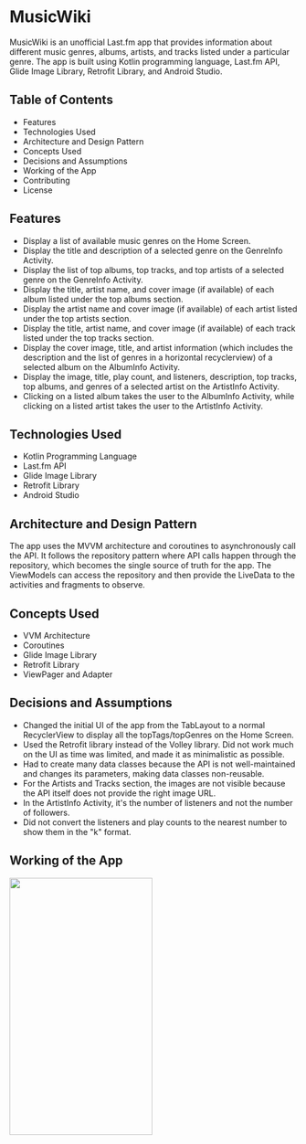 # MusicWiki

MusicWiki is an unofficial Last.fm app that provides information about different music genres, albums, artists, and tracks listed under a particular genre. The app is built using Kotlin programming language, Last.fm API, Glide Image Library, Retrofit Library, and Android Studio.

## Table of Contents

* Features
* Technologies Used
* Architecture and Design Pattern
* Concepts Used
* Decisions and Assumptions
* Working of the App
* Contributing
* License

## Features

* Display a list of available music genres on the Home Screen.
* Display the title and description of a selected genre on the GenreInfo Activity.
* Display the list of top albums, top tracks, and top artists of a selected genre on the GenreInfo Activity.
* Display the title, artist name, and cover image (if available) of each album listed under the top albums section.
* Display the artist name and cover image (if available) of each artist listed under the top artists section.
* Display the title, artist name, and cover image (if available) of each track listed under the top tracks section.
* Display the cover image, title, and artist information (which includes the description and the list of genres in a horizontal recyclerview) of a selected album on the AlbumInfo Activity.
* Display the image, title, play count, and listeners, description, top tracks, top albums, and genres of a selected artist on the ArtistInfo Activity.
* Clicking on a listed album takes the user to the AlbumInfo Activity, while clicking on a listed artist takes the user to the ArtistInfo Activity.

## Technologies Used

* Kotlin Programming Language
* Last.fm API
* Glide Image Library
* Retrofit Library
* Android Studio

## Architecture and Design Pattern

The app uses the MVVM architecture and coroutines to asynchronously call the API. It follows the repository pattern where API calls happen through the repository, which becomes the single source of truth for the app. The ViewModels can access the repository and then provide the LiveData to the activities and fragments to observe.

## Concepts Used

* VVM Architecture
* Coroutines
* Glide Image Library
* Retrofit Library
* ViewPager and Adapter

## Decisions and Assumptions

* Changed the initial UI of the app from the TabLayout to a normal RecyclerView to display all the topTags/topGenres on the Home Screen.
* Used the Retrofit library instead of the Volley library.
Did not work much on the UI as time was limited, and made it as minimalistic as possible.
* Had to create many data classes because the API is not well-maintained and changes its parameters, making data classes non-reusable.
* For the Artists and Tracks section, the images are not visible because the API itself does not provide the right image URL.
* In the ArtistInfo Activity, it's the number of listeners and not the number of followers.
* Did not convert the listeners and play counts to the nearest number to show them in the "k" format.

## Working of the App
<img src="Sample/App.gif" height = "450" width="250">
